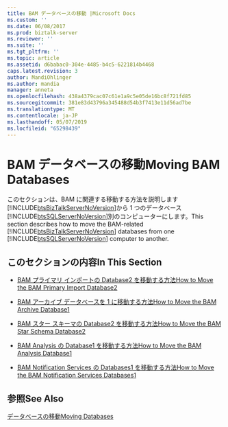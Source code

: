 ```yaml
---
title: BAM データベースの移動 |Microsoft Docs
ms.custom: ''
ms.date: 06/08/2017
ms.prod: biztalk-server
ms.reviewer: ''
ms.suite: ''
ms.tgt_pltfrm: ''
ms.topic: article
ms.assetid: d6babac0-304e-4485-b4c5-6221814b4468
caps.latest.revision: 3
author: MandiOhlinger
ms.author: mandia
manager: anneta
ms.openlocfilehash: 438a4379cac07c61e1a9c5e05de16bc8f721fd85
ms.sourcegitcommit: 381e83d43796a345488d54b3f7413e11d56ad7be
ms.translationtype: MT
ms.contentlocale: ja-JP
ms.lasthandoff: 05/07/2019
ms.locfileid: "65298439"
---
```

# <a name="moving-bam-databases"></a><span data-ttu-id="97b3b-102">BAM データベースの移動</span><span class="sxs-lookup"><span data-stu-id="97b3b-102">Moving BAM Databases</span></span>
<span data-ttu-id="97b3b-103">このセクションは、BAM に関連する移動する方法を説明します[!INCLUDE[btsBizTalkServerNoVersion](../includes/btsbiztalkservernoversion-md.md)]から 1 つのデータベース[!INCLUDE[btsSQLServerNoVersion](../includes/btssqlservernoversion-md.md)]別のコンピューターにします。</span><span class="sxs-lookup"><span data-stu-id="97b3b-103">This section describes how to move the BAM-related [!INCLUDE[btsBizTalkServerNoVersion](../includes/btsbiztalkservernoversion-md.md)] databases from one [!INCLUDE[btsSQLServerNoVersion](../includes/btssqlservernoversion-md.md)] computer to another.</span></span>  
  
## <a name="in-this-section"></a><span data-ttu-id="97b3b-104">このセクションの内容</span><span class="sxs-lookup"><span data-stu-id="97b3b-104">In This Section</span></span>  
  
-   [<span data-ttu-id="97b3b-105">BAM プライマリ インポートの Database2 を移動する方法</span><span class="sxs-lookup"><span data-stu-id="97b3b-105">How to Move the BAM Primary Import Database2</span></span>](../technical-guides/how-to-move-the-bam-primary-import-database2.md)  
  
-   [<span data-ttu-id="97b3b-106">BAM アーカイブ データベースを 1 に移動する方法</span><span class="sxs-lookup"><span data-stu-id="97b3b-106">How to Move the BAM Archive Database1</span></span>](../technical-guides/how-to-move-the-bam-archive-database1.md)  
  
-   [<span data-ttu-id="97b3b-107">BAM スター スキーマの Database2 を移動する方法</span><span class="sxs-lookup"><span data-stu-id="97b3b-107">How to Move the BAM Star Schema Database2</span></span>](../technical-guides/how-to-move-the-bam-star-schema-database2.md)  
  
-   [<span data-ttu-id="97b3b-108">BAM Analysis の Database1 を移動する方法</span><span class="sxs-lookup"><span data-stu-id="97b3b-108">How to Move the BAM Analysis Database1</span></span>](../technical-guides/how-to-move-the-bam-analysis-database1.md)  
  
-   [<span data-ttu-id="97b3b-109">BAM Notification Services の Databases1 を移動する方法</span><span class="sxs-lookup"><span data-stu-id="97b3b-109">How to Move the BAM Notification Services Databases1</span></span>](../technical-guides/how-to-move-the-bam-notification-services-databases1.md)  
  
## <a name="see-also"></a><span data-ttu-id="97b3b-110">参照</span><span class="sxs-lookup"><span data-stu-id="97b3b-110">See Also</span></span>  
 [<span data-ttu-id="97b3b-111">データベースの移動</span><span class="sxs-lookup"><span data-stu-id="97b3b-111">Moving Databases</span></span>](../technical-guides/moving-databases.md)